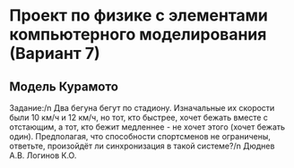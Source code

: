 # Проект по физике с элементами компьютерного моделирования (Вариант 7)
## Модель Курамото ##
Задание:/n
Два бегуна бегут по стадиону. Изначальные их скорости были 10 км/ч и 12 км/ч, но тот, кто быстрее, хочет бежать вместе с отстающим, а тот, кто бежит медленнее - не хочет этого (хочет бежать один). Предполагая, что способности спортсменов не ограничены, ответьте, произойдёт ли синхронизация в такой системе?/n
Дюднев А.В. Логинов К.О.
